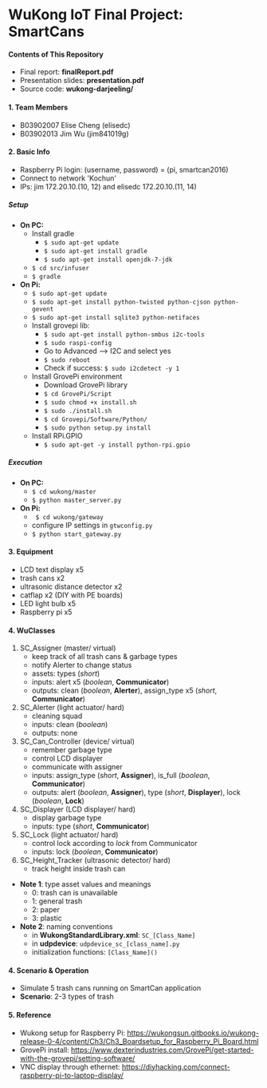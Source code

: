 # WuKong IoT Final Project: SmartCans

#### Contents of This Repository

* Final report: **finalReport.pdf**
* Presentation slides: **presentation.pdf**
* Source code: **wukong-darjeeling/**

#### 1. Team Members
* B03902007 Elise Cheng (elisedc)
* B03902013 Jim Wu (jim841019g)

#### 2. Basic Info
* Raspberry Pi login: (username, password) = (pi, smartcan2016)
* Connect to network 'Kochun'
* IPs: jim 172.20.10.(10, 12) and elisedc 172.20.10.(11, 14)

##### Setup
* **On PC:**
    * Install gradle
        * ` $ sudo apt-get update `
        * ` $ sudo apt-get install gradle `
        * ` $ sudo apt-get install openjdk-7-jdk `
    * ` $ cd src/infuser `
    * ` $ gradle `
* **On Pi:**
    * ` $ sudo apt-get update  `
    * ` $ sudo apt-get install python-twisted python-cjson python-gevent  `
    * ` $ sudo apt-get install sqlite3 python-netifaces `
    * Install grovepi lib:
        * ` $ sudo apt-get install python-smbus i2c-tools `
        * ` $ sudo raspi-config `
        * Go to Advanced --> I2C and select yes
        * ` $ sudo reboot `
        * Check if success: ` $ sudo i2cdetect -y 1 `
    * Install GrovePi environment
        * Download GrovePi library
        * ` $ cd GrovePi/Script `
        * ` $ sudo chmod +x install.sh `
        * ` $ sudo ./install.sh `
        * ` $ cd Grovepi/Software/Python/ `
        * ` $ sudo python setup.py install `
    * Install RPi.GPIO
        * ` $ sudo apt-get -y install python-rpi.gpio `

##### Execution
* **On PC:**
    * ` $ cd wukong/master `
    * ` $ python master_server.py `
* **On Pi:**
    * ` $ cd wukong/gateway`
    * configure IP settings in `gtwconfig.py`
    * ` $ python start_gateway.py `

#### 3. Equipment
* LCD text display x5
* trash cans x2
* ultrasonic distance detector x2
* catflap x2 (DIY with PE boards)
* LED light bulb x5
* Raspberry pi x5

#### 4. WuClasses
1. SC_Assigner (master/ virtual)
    * keep track of all trash cans & garbage types
    * notify Alerter to change status
    * assets: types (*short*)
    * inputs: alert x5 (*boolean*, **Communicator**)
    * outputs: clean (*boolean*, **Alerter**), assign_type x5 (*short*, **Communicator**)
2. SC_Alerter (light actuator/ hard)
    * cleaning squad
    * inputs: clean (*boolean*)
    * outputs: none
3. SC_Can_Controller (device/ virtual)
    * remember garbage type
    * control LCD displayer
    * communicate with assigner
    * inputs:  assign_type (*short*, **Assigner**), is_full (*boolean*, **Communicator**) 
    * outputs: alert (*boolean*, **Assigner**), type (*short*, **Displayer**), lock (*boolean*, **Lock**)
4. SC_Displayer (LCD displayer/ hard)
    * display garbage type
    * inputs: type (*short*, **Communicator**)
5. SC_Lock (light actuator/ hard)
    * control lock according to *lock* from Communicator
    * inputs: lock (*boolean*, **Communicator**)
6. SC_Height_Tracker (ultrasonic detector/ hard)
    * track height inside trash can

* **Note 1**: type asset values and meanings
    * 0: trash can is unavailable
    * 1: general trash
    * 2: paper
    * 3: plastic
* **Note 2**: naming conventions
	* in **WukongStandardLibrary.xml**: `SC_[Class_Name]`
	* in **udpdevice**: `udpdevice_sc_[class_name].py`
	* initialization functions: `[Class_Name]()`

#### 4. Scenario & Operation
* Simulate 5 trash cans running on SmartCan application
* **Scenario**: 2-3 types of trash

#### 5. Reference
* Wukong setup for Raspberry Pi: https://wukongsun.gitbooks.io/wukong-release-0-4/content/Ch3/Ch3_Boardsetup_for_Raspberry_Pi_Board.html
* GrovePi install: https://www.dexterindustries.com/GrovePi/get-started-with-the-grovepi/setting-software/
* VNC display through ethernet: https://diyhacking.com/connect-raspberry-pi-to-laptop-display/
